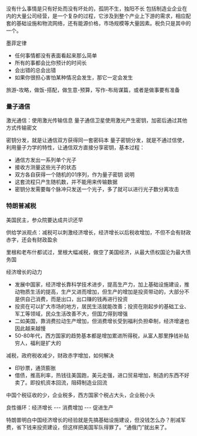 没有什么事情是只有好处而没有坏处的，孤阴不生，独阳不长
包括制造业企业在内的大量公司经营，是一个复杂的过程，它涉及到整个产业上下游的需求，相应配套的基础设施和物流网络，还有能源价格，市场规模等大量因素。税负只是其中的一个。

墨菲定律
- 任何事情都没有表面看起来那么简单
- 所有的事都会比你预计的时间长
- 会出错的总会出错
- 如果你很担心害怕某种情况会发生，那它一定会发生

旅游-攻略，做饭-搭配，做生意-预算，写作-布局谋篇，或者是做事要有准备

### 量子通信
激光通信：使用激光传输信息
量子通信卫星使用激光产生密钥，加密后通过其他方式传输密文

密钥分发，就是让通信双方获得同一套密码本
量子密钥分发，就是不通过信使，利用量子力学的特性，让通信双方直接分享密钥，基本过程：
- 通信方发出一系列单个光子
- 接收方测量这些光子的状态
- 双方各自获得一个随机的01序列，作为量子密钥
说明
- 这套流程只产生随机数，并不能用来传输数据
- 密钥分发需要每个脉冲只发送一个光子，多了就可以进行光子数分离攻击

### 特朗普减税
美国民主，参众院要达成共识还早

供给学派观点：减税可以刺激经济增长，经济增长以后税收增加，不但不会有财政赤字，还会有财政盈余

里根和老布什都试过，里根大幅减税，做空了美国经济，从最大债权国沦为最大债务国

经济增长的动力
- 发展中国家，经济增长靠科学技术进步，提高生产力，加上基础设施建设，推动物质生活的提高，生产又进而增加，但生产的增加是投资带动的，大部分不是供自己消费，而是出口，出口赚的钱再进行投资
- 投资在可以扩大市场的地方，居民生活就能改善；投资在刚起步的基础工业、军工等领域，民众生活改善不大，但国力得到增强
- 二如美国，靠消费拉动生产增加，但消费增长受到福利负担牵制，经济增速也因此越来越慢
- 50-80年代，西方国家的趋势基本都是增加累进所得税，从富人那里挣钱补贴穷人，福利是扩大的

减税，政府税收减少，财政赤字增加，如何解决
- 印钞票，通货膨胀
- 借债，推高利率，热钱往美国跑，美元走强，进口贸易增加，制造的东西不好卖了。即投机资本回流，阻碍制造业回流

中国个税征收的少，企业税多，西方国家个税占大头，企业税小头

良性循环：经济增长 --- 消费增加 --- 促进生产

特朗普明白中国经济增长的经验就是先搞基础设施建设，但没钱怎么办？削减军费，省下钱来投资建设，但这样把美国军队得罪了。“通俄门”就出来了。
